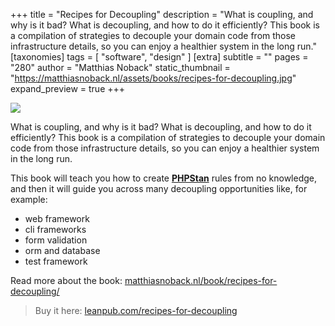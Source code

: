 +++
title = "Recipes for Decoupling"
description = "What is coupling, and why is it bad? What is decoupling, and how to do it efficiently? This book is a compilation of strategies to decouple your domain code from those infrastructure details, so you can enjoy a healthier system in the long run."
[taxonomies]
tags = [ "software", "design" ]
[extra]
subtitle = ""
pages = "280"
author = "Matthias Noback"
static_thumbnail = "https://matthiasnoback.nl/assets/books/recipes-for-decoupling.jpg"
expand_preview = true
+++

<a target="_blank" href="https://leanpub.com/recipes-for-decoupling">
    <img border="0" src="https://matthiasnoback.nl/assets/books/recipes-for-decoupling.jpg" >
</a>

What is coupling, and why is it bad? What is decoupling, and how to do it efficiently? This book is a compilation of
strategies to decouple your domain code from those infrastructure details, so you can enjoy a healthier system in the
long run.

<!-- more -->

This book will teach you how to create [**PHPStan**](https://phpstan.org/) rules from no knowledge, and then it will 
guide you across many decoupling opportunities like, for example:
- web framework
- cli frameworks
- form validation
- orm and database
- test framework

Read more about the book: [matthiasnoback.nl/book/recipes-for-decoupling/](https://matthiasnoback.nl/book/recipes-for-decoupling/) 

> Buy it here: [leanpub.com/recipes-for-decoupling](https://leanpub.com/recipes-for-decoupling)
